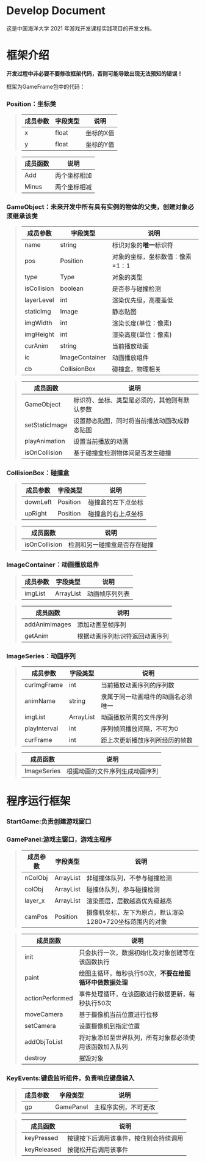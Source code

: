 # Develop Document

这是中国海洋大学 2021 年游戏开发课程实践项目的开发文档。

# 框架介绍

**开发过程中非必要不要修改框架代码，否则可能导致出现无法预知的错误！**

框架为GameFrame包中的代码：
### Position：坐标类

> | 成员参数 | 字段类型 | 说明     |
> | -------- | -------- | -------- |
> | x     | float   | 坐标的X值  |
> | y      | float | 坐标的Y值 |

> | 成员函数 |说明     |
> | -------- | -------- |
> | Add        | 两个坐标相加 |
> | Minus | 两个坐标相减 |

### GameObject：未来开发中所有具有实例的物体的父类，创建对象必须继承该类

> | 成员参数 | 字段类型 | 说明     |
> | -------- | -------- | -------- |
> | name     | string   | 标识对象的**唯一**标识符   |
> | pos      | Position | 对象的坐标，坐标数值：像素=1：1 |
> | type     | Type     | 对象的类型 |
> | isCollision     | boolean     | 是否参与碰撞检测 |
> | layerLevel     | int     | 渲染优先级，高覆盖低 |
> | staticImg     | Image     | 静态贴图 |
> | imgWidth     | int     | 渲染长度(单位：像素) |
> | imgHeight     | int     | 渲染高度(单位：像素) |
> | curAnim     | string     | 当前播放动画 |
> | ic     | ImageContainer     | 动画播放组件 |
> | cb     | CollisionBox     | 碰撞盒，物理相关 |

> | 成员函数 |说明     |
> | -------- | -------- |
> | GameObject        | 标识符、坐标、类型是必须的，其他则有默认参数 |
> | setStaticImage | 设置静态贴图，同时将当前播放动画改成静态贴图|
> | playAnimation   | 设置当前播放的动画 |
> | isOnCollision   | 基于碰撞盒检测物体间是否发生碰撞 |

### CollisionBox：碰撞盒

> | 成员参数 | 字段类型 | 说明 |
> | -------- | -------- | -------- |
> | downLeft | Position   | 碰撞盒的左下点坐标 |
> | upRight  | Position   | 碰撞盒的右上点坐标 |

> | 成员函数 |说明     |
> | -------- | -------- |
> | isOnCollision | 检测和另一碰撞盒是否存在碰撞 |

### ImageContainer：动画播放组件

> | 成员参数 | 字段类型 | 说明     |
> | -------- | -------- | -------- |
> | imgList     | ArrayList<ImageSeries>   | 动画帧序列列表 |

> | 成员函数 |说明     |
> | -------- | -------- |
> | addAnimImages | 添加动画至帧序列 |
> | getAnim | 根据动画序列标识符返回动画序列 |

### ImageSeries：动画序列

> | 成员参数 | 字段类型 | 说明     |
> | -------- | -------- | -------- |
> | curImgFrame | int | 当前播放动画序列的序列数 |
> | animName    | string | 隶属于同一动画组件的动画名必须唯一 |
> | imgList     | ArrayList<Image> | 动画播放所需的文件序列 |
> | playInterval     | int | 序列帧间播放间隔，不可为0 |
> | curFrame     | int | 距上次更新播放序列所经历的帧数 |

> | 成员函数 |说明     |
> | -------- | -------- |
> | ImageSeries | 根据动画的文件序列生成动画序列 |

  # 程序运行框架
  
### StartGame:负责创建游戏窗口
  
### GamePanel:游戏主窗口，游戏主程序
  
 > | 成员参数 | 字段类型 | 说明     |
 > | -------- | -------- | -------- |
 > | nColObj | ArrayList<GameObject> | 非碰撞体队列，不参与碰撞检测 |
 > | colObj    | ArrayList<GameObject> | 碰撞体队列，参与碰撞检测 |
 > | layer_x     | ArrayList<GameObject> | 渲染图层，层数越高优先级越高 |
 > | camPos     | Position | 摄像机坐标，左下为原点，默认渲染1280*720坐标范围内的对象 |

 > | 成员函数 |说明     |
 > | -------- | -------- |
 > | init | 只会执行一次，数据初始化及对象创建等在该函数执行 |
 > | paint | 绘图主循环，每秒执行50次，**不要在绘图循环中做数据处理** |
 > | actionPerformed | 事件处理循环，在该函数进行数据更新，每秒执行50次 |
 > | moveCamera | 基于摄像机当前位置进行位移 |
 > | setCamera | 设置摄像机到指定位置 |
 > | addObjToList | 将对象添加至世界队列，所有对象都必须使用该函数加入队列 |
 > | destroy | 摧毁对象 |
  
### KeyEvents:键盘监听组件，负责响应键盘输入
  > | 成员参数 | 字段类型 | 说明     |
  > | -------- | -------- | -------- |
  > | gp | GamePanel | 主程序实例，不可更改 |
  
  > | 成员函数 |说明     |
 > | -------- | -------- |
 > | keyPressed | 按键按下后调用该事件，按住则会持续调用 |
 > | keyReleased | 按键松开后调用该事件 |
